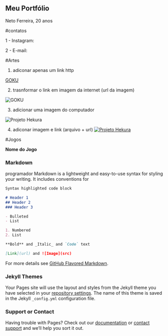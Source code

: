 ## Meu Portfólio
Neto Ferreira, 20 anos 

#contatos 

1 - Instagram:

2 - E-mail:

#Artes 

1. adiconar apenas um link http

[GOKU](https://i.pinimg.com/564x/f7/b8/b1/f7b8b11d89b6898afcc3ffe224722f71.jpg)

2. trasnformar o link em imagem da internet (url da imagem)

![GOKU](https://i.pinimg.com/564x/f7/b8/b1/f7b8b11d89b6898afcc3ffe224722f71.jpg)

3. adicionar uma imagem do computador

![Projeto Hekura](Cabelocomdetalhe.png)

4. adiconar imagem e link (arquivo + url)
[![Projeto Hekura](Cabelocomdetalhe.png)](http://app.hacknplan.com)


#Jogos 

**Nome do Jogo**


### Markdown

programador 
Markdown is a lightweight and easy-to-use syntax for styling your writing. It includes conventions for

```markdown
Syntax highlighted code block

# Header 1
## Header 2
### Header 3

- Bulleted
- List

1. Numbered
2. List

**Bold** and _Italic_ and `Code` text

[Link](url) and ![Image](src)
```

For more details see [GitHub Flavored Markdown](https://guides.github.com/features/mastering-markdown/).

### Jekyll Themes

Your Pages site will use the layout and styles from the Jekyll theme you have selected in your [repository settings](https://github.com/NetoFerreira/NetoFerreira.github.io/settings). The name of this theme is saved in the Jekyll `_config.yml` configuration file.

### Support or Contact

Having trouble with Pages? Check out our [documentation](https://help.github.com/categories/github-pages-basics/) or [contact support](https://github.com/contact) and we’ll help you sort it out.
